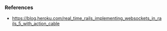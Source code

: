 ### References

- https://blog.heroku.com/real_time_rails_implementing_websockets_in_rails_5_with_action_cable